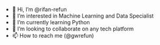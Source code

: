 - 👋 Hi, I’m @rifan-refun
- 👀 I’m interested in Machine Learning and Data Specialist
- 🌱 I’m currently learning Python
- 💞️ I’m looking to collaborate on any tech platform
- 📫 How to reach me (@gwrefun) 

<!---
rifan-refun/rifan-refun is a ✨ special ✨ repository because its `README.md` (this file) appears on your GitHub profile.
You can click the Preview link to take a look at your changes.
--->
